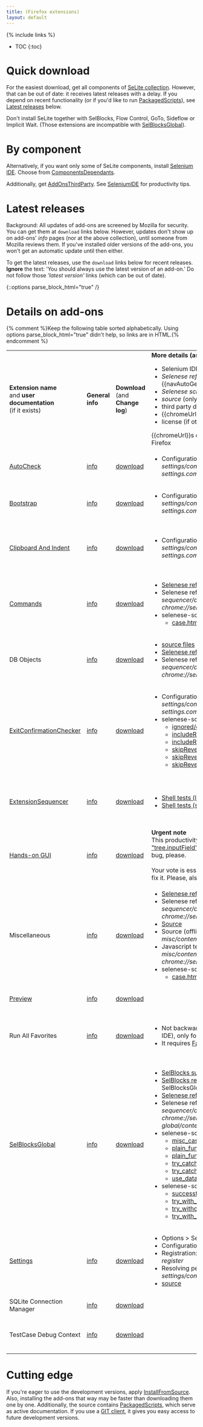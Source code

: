 ```yaml
---
title: (Firefox extensions)
layout: default
---
```

{% include links %}
* TOC
{:toc}

# Quick download
<!-- [Install Collection](https://addons.mozilla.org/en-US/firefox/addon/install-collection/) doesn't seem to work in Firefox 46.0.1-->

For the easiest download, get all components of [SeLite collection](https://addons.mozilla.org/en-US/firefox/collections/peter-kehl/selite/?sort=name). However, that can be out of date: it receives latest releases with a delay. If you depend on recent functionality (or if you'd like to run [PackagedScripts](PackagedScripts)), see [Latest releases](#latest-releases) below.

Don't install SeLite together with SelBlocks, Flow Control, GoTo, Sideflow or Implicit Wait. (Those extensions are incompatible with [SelBlocksGlobal](SelBlocksGlobal)).

# By component
Alternatively, if you want only some of SeLite components, install [Selenium IDE](https://addons.mozilla.org/en-US/firefox/addon/selenium-ide/). Choose from [ComponentsDependants](ComponentsDependants).

Additionally, get [AddOnsThirdParty](AddOnsThirdParty). See [SeleniumIDE](SeleniumIDE) for productivity tips.

# Latest releases
Background: All updates of add-ons are screened by Mozilla for security. You can get them at `download` links below. However, updates don't show up on add-ons' _info_ pages (nor at the above collection), until someone from Mozilla reviews them. If you've installed older versions of the add-ons, you won't get an automatic update until then either.

To get the latest releases, use the `download` links below for recent releases. **Ignore** the text: 'You should always use the latest version of an add-on.' Do not follow those _'latest version'_ links (which can be out of date).

{::options parse_block_html="true" /}

# Details on add-ons
{% comment %}Keep the following table sorted alphabetically. Using options parse_block_html="true" didn't help, so links are in HTML.{% endcomment %}
<table class="table">
<tbody>
<tr>
    <td> <strong>Extension name</strong><br/>and <strong>user documentation</strong><br/>
        (if it exists)
    </td>
    <td><strong>General<br/>info</strong></td>
    <td><strong>Download</strong> <br/>
        (and<br/>
        <strong>Change log</strong>)
    </td>
    <td><strong>More details (as applicable)</strong><br/>
        <ul>
            <li>Selenium IDE menu</li>
            <li markdown="span"><em>Selenese reference</em> (see also {{navAutoGeneratedSeleneseCommands}})</li>
            <li><em>Selenese scripts</em> (see also <a href="PackagedScripts">PackagedScripts</a>)</li>
            <li><em>source</em> (only if there is no other documentation)</li>
            <li>third party documentation</li>
            <li markdown="span">{{chromeUrl}} to configure via <a href="SettingsInterface">SettingsInterface</a></li><li>license (if other than GNU LGPL 3)</li>
        </ul>
        <span markdown="span">{{chromeUrl}}s only work after you install the add-on in Firefox</span>
    </td>
    <td><strong>Other</strong></td>
</tr>
<tr>
    <td><a href="AutoCheck">AutoCheck</a></td>
    <td> <a href='https://addons.mozilla.org/en-US/firefox/addon/selite-auto-check/'>info</a> </td>
    <td> <a href='https://addons.mozilla.org/en-US/firefox/addon/selite-auto-check/versions/'>download</a></td>
    <td> <ul>
            <li> Configuration: <em>chrome://selite-settings/content/tree.xul?module=extensions.selite-settings.common</em> > <em>autoCheck</em>...</li>
        </ul>
    </td>
    <td>
        <ul>
            <li> Since July 2014</li>
        </ul>
    </td>
</tr>
<tr>
    <td> <a href='Bootstrap'>Bootstrap</a></td>
    <td> <a href='https://addons.mozilla.org/en-US/firefox/addon/selite-bootstrap/'>info</a> </td>
    <td> <a href='https://addons.mozilla.org/en-US/firefox/addon/SeLite-Bootstrap/versions/'>download</a></td>
    <td> <ul>
            <li>Configuration: <em>chrome://selite-settings/content/tree.xul?module=extensions.selite-settings.common</em> > bootstrappedCoreExtensions</li>
         </ul>
    </td>
    <td> <ul>
            <li>Since 2012</li>
         </ul>
    </td>
</tr>
<tr>
    <td> <a href='SeleniumIDE#clipboard-and-indent'>Clipboard And Indent</a> </td>
    <td> <a href='https://addons.mozilla.org/en-US/firefox/addon/selite-clipboard-and-indent/'>info</a> </td>
    <td> <a href='https://addons.mozilla.org/en-US/firefox/addon/selite-clipboard-and-indent/versions'>download</a> </td>
    <td> <ul>
            <li>Configuration: <em>chrome://selite-settings/content/tree.xul?module=extensions.selite-settings.common</em> > indentationStep</li>
         </ul>
    </td>
    <td> <ul>
            <li>Apache License&#160;2 </li>
            <li>Since February 2015</li>
         </ul>
    </td>
</tr>
<tr>
    <td> <a href='ExtraCommands'>Commands</a></td>
    <td> <a href='https://addons.mozilla.org/en-US/firefox/addon/selite-commands/'>info</a> </td>
    <td> <a href='https://addons.mozilla.org/en-US/firefox/addon/selite-commands/versions/'>download</a>                </td>
    <td> <ul>
            <li><a href='https://cdn.rawgit.com/selite/selite/master/commands/src/chrome/content/reference.xml'>Selenese reference (online)</a></li>
            <li>Selenese reference (offline) <em>chrome://selite-extension-sequencer/content/selenese_reference.html?chrome://selite-commands/content/reference.xml</em></li>
            <li>selenese-scripts/
                <ul>
                    <li><a href='http://htmlpreview.github.io/?https://github.com/SeLite/SeLite/blob/master/commands/selenese-scripts/case.html'>case.html</a></li>
                </ul>
            </li>
        </ul>
    </td>
    <td> <ul>
            <li>Since 2011</li>
        </ul>
    </td>
</tr>
<tr>
    <td> DB Objects                </td>
    <td> <a href='https://addons.mozilla.org/en-US/firefox/addon/selite-db-objects/'>info</a> </td>
    <td> <a href='https://addons.mozilla.org/en-US/firefox/addon/selite-db-objects/versions/'>download</a>              </td>
    <td> <ul>
            <li><a href='https://github.com/SeLite/SeLite/tree/master/db-objects/src/chrome/content/'>source files</a></li>
            <li><a href='https://cdn.rawgit.com/selite/selite/91106478cbdecc86c53cce7dad1aa4f231754853/db-objects/src/chrome/content/reference.xml'>Selenese reference (online)</a></li>
            <li>Selenese reference (offline) <em>chrome://selite-extension-sequencer/content/selenese_reference.html?chrome://selite-db-objects/content/reference.xml</em></li>
        </ul>
    </td>
    <td> <ul>
            <li>Since May 2013</li>
        </ul>
    </td>
</tr>
<tr>
<td> <a href="ExitConfirmationChecker">ExitConfirmationChecker</a> </td>
    <td> <a href='https://addons.mozilla.org/en-US/firefox/addon/selite-exit-confirmation-check/'>info</a> </td>
    <td> <a href='https://addons.mozilla.org/en-US/firefox/addon/selite-exit-confirmation-check/versions'>download</a> </td>
    <td> <ul>
            <li>Configuration: <em>chrome://selite-settings/content/tree.xul?module=extensions.selite-settings.common</em> > <em>exitConfirmationChecker</em>...</li>
            <li>selenese-scripts/
                <ul>
                    <li><a href='http://htmlpreview.github.io/?https://github.com/SeLite/SeLite/blob/master/exit-confirmation-checker/selenese-scripts/ignored/case.html'>ignored/case.html</a></li>
                    <li><a href='http://htmlpreview.github.io/?https://github.com/SeLite/SeLite/blob/master/exit-confirmation-checker/selenese-scripts/includeRevertedChanges/positive_case.html'>includeRevertedChanges/positive_case.html</a></li>
                    <li><a href='http://htmlpreview.github.io/?https://github.com/SeLite/SeLite/blob/master/exit-confirmation-checker/selenese-scripts/includeRevertedChanges/assert/negative_case.html'>includeRevertedChanges/assert/negative_case.html</a></li>
                    <li><a href='http://htmlpreview.github.io/?https://github.com/SeLite/SeLite/blob/master/exit-confirmation-checker/selenese-scripts/skipRevertedChanges/positive_case.html'>skipRevertedChanges/positive_case.html</a></li>
                    <li><a href='http://htmlpreview.github.io/?https://github.com/SeLite/SeLite/blob/master/exit-confirmation-checker/selenese-scripts/skipRevertedChanges/assert/negative_case.html'>skipRevertedChanges/assert/negative_case.html</a></li>
                    <li><a href='http://htmlpreview.github.io/?https://github.com/SeLite/SeLite/blob/master/exit-confirmation-checker/selenese-scripts/skipRevertedChanges/verify/negative_case.html'>skipRevertedChanges/verify/negative_case.html</a></li>
                </ul>
            </li>
        </ul>
    </td>
    <td> <ul>
            <li>Since June 2014</li>
        </ul>
    </td>
</tr>
<tr>
 <td> <a href="ExtensionSequencer">ExtensionSequencer</a>        </td>
    <td> <a href='https://addons.mozilla.org/en-US/firefox/addon/selite-extension-sequencer/'>info</a> </td>
    <td> <a href='https://addons.mozilla.org/en-US/firefox/addon/selite-extension-sequencer/versions/'>download</a>     </td>
    <td> <ul>
            <li><a href='http://htmlpreview.github.io/?https://github.com/selite/selite/blob/master/extension-sequencer/shell-tests/tests.html'>Shell tests (list)</a></li>
            <li><a href='https://github.com/SeLite/SeLite/tree/master/extension-sequencer/shell-tests'>Shell tests (source)</a></li>
         </ul>
    </td>
    <td> <ul>
            <li>Apache License&#160;2</li>
            <li>Since September 2013</li>
        </ul>
    </td>
</tr>
<tr>
    <td> <a href='SeleniumIDE#hands-on-gui'>Hands-on GUI</a> </td>
    <td> <a href='https://addons.mozilla.org/en-US/firefox/addon/selite-hands-on-gui/'>info</a>  </td>
    <td> <a href='https://addons.mozilla.org/en-US/firefox/addon/selite-hands-on-gui/versions/'>download</a>           </td>
    <td>
        <b>Urgent note</b><br/>
        This productivity add-on is affected by Firefox defect <a href='https://bugzilla.mozilla.org/show_bug.cgi?id=1247476'>"tree.inputField's type as autocomplete fails"</a>. Vote for that bug, please.<br/><br/>
        Your vote is essential. Otherwise Mozilla may take years to fix it. Please, also vote for <a href="ThirdPartyIssues">ThirdPartyIssues</a>.
    </td>
    <td> <ul>
            <li>Apache License&#160;2</li>
            <li>Since February 2015</li>
        </ul>
    </td>
</tr>
<tr>
    <td> Miscellaneous             </td>
    <td> <a href='https://addons.mozilla.org/en-US/firefox/addon/selite-miscellaneous/'>info</a> </td>
    <td> <a href='https://addons.mozilla.org/en-US/firefox/addon/selite-miscellaneous/versions/'>download</a>
    </td>
    <td> <ul>
         <li><a href='https://cdn.rawgit.com/selite/selite/91106478cbdecc86c53cce7dad1aa4f231754853/misc/src/chrome/content/reference.xml'>Selenese reference (online)</a></li>
         <li>Selenese reference (offline) <em>chrome://selite-extension-sequencer/content/selenese_reference.html?chrome://selite-misc/content/reference.xml</em></li>
         <li><a href='https://github.com/SeLite/SeLite/blob/master/misc/src/chrome/content/extensions/core-extension.js'>Source</a></li>
         <li>Source (offline): <em>chrome://selite-misc/content/extensions/core-extension.js</em></li>
         <li>Javascript tests: <em>chrome://selite-misc/content/javascript_test_runner.html?chrome://selite-misc/content/javascript-tests/test.js</em><!-- This link only works offline, because neither gitraw.com nor htmlpreview.github.io accept URL-based HTTP parameters passed to .html file.--></li>
        <li>selenese-scripts/
            <ul>
                 <li><a href='http://htmlpreview.github.io/?https://github.com/SeLite/SeLite/blob/master/misc/selenese-scripts/case.html'>case.html</a></li>
            </ul>
        </li>
     </ul>
   </td>
   <td> <ul>
         <li>Since May 2013</li>
        </ul>
   </td>
</tr>
<tr>
    <td> <a href='Preview'>Preview</a> </td>
    <td> <a href='https://addons.mozilla.org/en-US/firefox/addon/selite-preview/'>info</a>  </td>
    <td> <a href='https://addons.mozilla.org/en-US/firefox/addon/selite-preview/versions/'>download</a>
    </td>
    <td>&#160;</td>
    <td> <ul>
            <li>Since 2016</li>
        </ul>
    </td>
</tr>
<tr>
    <td> Run All Favorites         </td>
    <td> <a href='https://addons.mozilla.org/en-US/firefox/addon/selite-run-all-favorites/'>info</a> </td>
    <td> <a href='https://addons.mozilla.org/en-US/firefox/addon/selite-run-all-favorites/versions/'>download</a>
    </td>
    <td> <ul>
            <li>Not backwards compatible with Favorites (Selenium IDE), only forward compatible (see <em>info</em>).</li>
            <li>It requires <a href='https://addons.mozilla.org/en-US/firefox/addon/favorites-selenium-ide/'>Favorites (Selenium IDE)</a>.</li>
        </ul>
    </td>
    <td> <ul>
            <li>MPL License&#160;1.1</li>
            <li>Since September 2014</li>
        </ul>
    </td>
</tr>
<tr>
    <td> <a href="SelBlocksGlobal">SelBlocksGlobal</a></td>
    <td> <a href='https://addons.mozilla.org/en-US/firefox/addon/selite-selblocks-global/'>info</a> </td>
    <td> <a href='https://addons.mozilla.org/en-US/firefox/addon/SeLite-SelBlocks-Global/versions/'>download</a>        </td>
    <td> <ul>
            <li><a href='https://addons.mozilla.org/en-US/firefox/addon/selenium-ide-sel-blocks/'>SelBlocks summary</a></li>
            <li><a href='http://refactoror.wikia.com/wiki/Selblocks_Reference'>SelBlocks reference</a> (most applies, for differences see SelBlocksGlobal)</li>
            <li><a href='https://cdn.rawgit.com/SeLite/SelBlocksGlobal/master/sel-blocks-fx_xpi/chrome/content/reference.xml'>Selenese reference (online)</a></li>
            <li>Selenese reference (offline) <em>chrome://selite-extension-sequencer/content/selenese_reference.html?chrome://selite-selblocks-global/content/reference.xml</em></li>
            <li>selenese-scripts/
                <ul>
                     <li><a href='http://htmlpreview.github.io/?https://github.com/SeLite/SelBlocksGlobal/blob/master/selenese-scripts/misc_case.html'>misc_case.html</a></li>
                     <li><a href='http://htmlpreview.github.io/?https://github.com/SeLite/SelBlocksGlobal/blob/master/selenese-scripts/plain_function_call_case.html'>plain_function_call_case.html</a></li>
                     <li><a href='http://htmlpreview.github.io/?https://github.com/SeLite/SelBlocksGlobal/blob/master/selenese-scripts/plain_function_definition_case.html'>plain_function_definition_case.html</a></li>
                     <li><a href='http://htmlpreview.github.io/?https://github.com/SeLite/SelBlocksGlobal/blob/master/selenese-scripts/try_catch_function_calls_case.html'>try_catch_function_calls_case.html</a></li>
                     <li><a href='http://htmlpreview.github.io/?https://github.com/SeLite/SelBlocksGlobal/blob/master/selenese-scripts/try_catch_function_definitions_case.html'>try_catch_function_definitions_case.html</a></li>
                     <li><a href='http://htmlpreview.github.io/?https://github.com/SeLite/SelBlocksGlobal/blob/master/selenese-scripts/use_data_from_files_case.html'>use_data_from_files_case.html</a></li>
                </ul>
            </li>
            <li>selenese-scripts-negative/
                <ul>
                     <li><a href='http://htmlpreview.github.io/?https://github.com/SeLite/SelBlocksGlobal/blob/master/selenese-scripts-negative/successful_try_then_failed_assert.html'>successful_try_then_failed_assert.html</a></li>
                     <li><a href='http://htmlpreview.github.io/?https://github.com/SeLite/SelBlocksGlobal/blob/master/selenese-scripts-negative/try_with_no_catch_nor_finally_at_top_level_case.html'>try_with_no_catch_nor_finally_at_top_level_case.html</a></li>
                     <li><a href='http://htmlpreview.github.io/?https://github.com/SeLite/SelBlocksGlobal/blob/master/selenese-scripts-negative/try_without_catch_at_top_level_case.html'>try_without_catch_at_top_level_case.html</a></li>
                     <li><a href='http://htmlpreview.github.io/?https://github.com/SeLite/SelBlocksGlobal/blob/master/selenese-scripts-negative/try_with_unmatching_catch_at_top_level_case.html'>try_with_unmatching_catch_at_top_level_case.html</a></li>
                </ul>
            </li>
        </ul>
    </td>
    <td> <ul>
            <li>MPL License&#160;1.1</li>
            <li>Since 2011</li>
        </ul>
    </td>
</tr>
<tr>
    <td> <a href='Settings'>Settings</a>                </td>
    <td> <a href='https://addons.mozilla.org/en-US/firefox/addon/selite-settings/'>info</a> </td>
    <td> <a href='https://addons.mozilla.org/en-US/firefox/addon/selite-settings/versions/'>download</a>                </td>
    <td> <ul>
            <li>Options > SeLite Settings for this suite</li>
            <li>Configuration: <em>chrome://selite-settings/content/tree.xul</em></li>
            <li>Registration: <em>chrome://selite-settings/content/tree.xul?register</em></li>
            <li>Resolving per folder: <em>chrome://selite-settings/content/tree.xul?selectFolder</em></li>
            <li><a href='https://github.com/SeLite/SeLite/blob/master/settings/src/chrome/content/SeLiteSettings.js'>source</a></li>
        </ul>
    </td>
    <td> <ul>
            <li>GUI is under GNU GPL&#160;3; API is under GNU LGPL&#160;3</li>
            <li>Since 2013</li>
        </ul>
    </td>
</tr>
<tr>
    <td> SQLite Connection Manager </td>
    <td> <a href='https://addons.mozilla.org/en-US/firefox/addon/selite-sqlite-connection-mg/'>info</a> </td>
    <td> <a href='https://addons.mozilla.org/en-US/firefox/addon/SeLite-SQLite-Connection-Mg/versions/'>download</a>     </td>
    <td>&#160;</td>
    <td>
        <ul><li> Since 2013</li></ul>
    </td>
</tr>
<tr>
    <td> TestCase Debug Context   </td>
    <td> <a href='https://addons.mozilla.org/en-US/firefox/addon/selite-testcase-debug-conte/'>info</a> </td>
    <td> <a href='https://addons.mozilla.org/en-US/firefox/addon/SeLite-TestCase-Debug-Conte/versions/'>download</a>      </td>
    <td>&#160;</td>
    <td> <ul>
            <li>Apache License&#160;2</li>
            <li>Since 2013</li>
        </ul>
    </td>
</tr>
</tbody>
</table>

# Cutting edge
If you're eager to use the development versions, apply [InstallFromSource](InstallFromSource). Also, installing the add-ons that way may be faster than downloading them one by one. Additionally, the source contains [PackagedScripts](PackagedScripts), which serve as active documentation. If you use a [GIT client](http://git-scm.com/downloads), it gives you easy access to future development versions.
